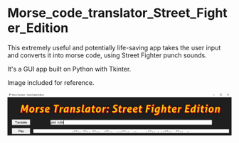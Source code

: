 # Morse_code_translator_Street_Fighter_Edition

This extremely useful and potentially life-saving app takes the user input and converts it into morse code, using Street Fighter punch sounds.

It's a GUI app built on Python with Tkinter.

Image included for reference.

![Morse_code_translator_Street_Fighter_Edition](morse.jpg)
